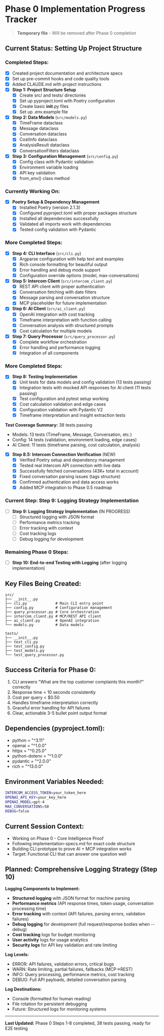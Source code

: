 # Phase 0 Implementation Progress Tracker

> **Temporary file** - Will be removed after Phase 0 completion

## Current Status: Setting Up Project Structure

### Completed Steps:
- [x] Created project documentation and architecture specs
- [x] Set up pre-commit hooks and code quality tools
- [x] Added CLAUDE.md with project instructions
- [x] **Step 1: Project Structure Setup**
  - [x] Create src/ and tests/ directories
  - [x] Set up pyproject.toml with Poetry configuration
  - [x] Create basic __init__.py files
  - [x] Set up .env.example file
- [x] **Step 2: Data Models** (`src/models.py`)
  - [x] TimeFrame dataclass
  - [x] Message dataclass
  - [x] Conversation dataclass
  - [x] CostInfo dataclass
  - [x] AnalysisResult dataclass
  - [x] ConversationFilters dataclass
- [x] **Step 3: Configuration Management** (`src/config.py`)
  - [x] Config class with Pydantic validation
  - [x] Environment variable loading
  - [x] API key validation
  - [x] from_env() class method

### Currently Working On:
- [x] **Poetry Setup & Dependency Management**
  - [x] Installed Poetry (version 2.1.3)
  - [x] Configured pyproject.toml with proper packages structure
  - [x] Installed all dependencies successfully
  - [x] Validated all imports work with dependencies
  - [x] Tested config validation with Pydantic

### More Completed Steps:
- [x] **Step 4: CLI Interface** (`src/cli.py`)
  - [x] Argparse configuration with help text and examples
  - [x] Rich console formatting for beautiful output
  - [x] Error handling and debug mode support
  - [x] Configuration override options (model, max-conversations)
- [x] **Step 5: Intercom Client** (`src/intercom_client.py`)
  - [x] REST API client with proper authentication
  - [x] Conversation fetching with date filters
  - [x] Message parsing and conversation structure
  - [x] MCP placeholder for future implementation
- [x] **Step 6: AI Client** (`src/ai_client.py`)
  - [x] OpenAI integration with cost tracking
  - [x] Timeframe interpretation with function calling
  - [x] Conversation analysis with structured prompts
  - [x] Cost calculation for multiple models
- [x] **Step 7: Query Processor** (`src/query_processor.py`)
  - [x] Complete workflow orchestration
  - [x] Error handling and performance logging
  - [x] Integration of all components

### More Completed Steps:
- [x] **Step 8: Testing Implementation**
  - [x] Unit tests for data models and config validation (13 tests passing)
  - [x] Integration tests with mocked API responses for AI client (11 tests passing)
  - [x] Test configuration and pytest setup working
  - [x] Cost calculation validation and edge cases
  - [x] Configuration validation with Pydantic V2
  - [x] Timeframe interpretation and insight extraction tests

**Test Coverage Summary:** 38 tests passing
- Models: 13 tests (TimeFrame, Message, Conversation, etc.)
- Config: 14 tests (validation, environment loading, edge cases)
- AI Client: 11 tests (timeframe parsing, cost calculation, analysis)

- [x] **Step 8.5: Intercom Connection Verification** (NEW)
  - [x] Verified Poetry setup and dependency management
  - [x] Tested real Intercom API connection with live data
  - [x] Successfully fetched conversations (43K+ total in account)
  - [x] Fixed conversation parsing issues (tags structure)
  - [x] Confirmed authentication and data access works
  - [x] Added MCP integration to Phase 0.5 roadmap

### Current Step: Step 9: Logging Strategy Implementation
- [ ] **Step 9: Logging Strategy Implementation** (IN PROGRESS)
  - [ ] Structured logging with JSON format
  - [ ] Performance metrics tracking
  - [ ] Error tracking with context
  - [ ] Cost tracking logs
  - [ ] Debug logging for development

### Remaining Phase 0 Steps:
- [ ] **Step 10: End-to-end Testing with Logging** (after logging implementation)

## Key Files Being Created:

```
src/
├── __init__.py
├── cli.py             # Main CLI entry point
├── config.py          # Configuration management
├── query_processor.py # Core orchestration
├── intercom_client.py # MCP/REST API client
├── ai_client.py       # OpenAI integration
└── models.py          # Data models

tests/
├── __init__.py
├── test_cli.py
├── test_config.py
├── test_models.py
└── test_query_processor.py
```

## Success Criteria for Phase 0:
1. CLI answers "What are the top customer complaints this month?" correctly
2. Response time < 10 seconds consistently
3. Cost per query < $0.50
4. Handles timeframe interpretation correctly
5. Graceful error handling for API failures
6. Clear, actionable 3-5 bullet point output format

## Dependencies (pyproject.toml):
- python = "^3.11"
- openai = "^1.0.0"
- httpx = "^0.25.0"
- python-dotenv = "^1.0.0"
- pydantic = "^2.0.0"
- rich = "^13.0.0"

## Environment Variables Needed:
```bash
INTERCOM_ACCESS_TOKEN=your_token_here
OPENAI_API_KEY=your_key_here
OPENAI_MODEL=gpt-4
MAX_CONVERSATIONS=50
DEBUG=false
```

## Current Session Context:
- Working on Phase 0 - Core Intelligence Proof
- Following implementation-specs.md for exact code structure
- Building CLI prototype to prove AI + MCP integration works
- Target: Functional CLI that can answer one question well

## Planned: Comprehensive Logging Strategy (Step 10)

**Logging Components to Implement:**
- **Structured logging** with JSON format for machine parsing
- **Performance metrics** (API response times, token usage, conversation processing time)
- **Error tracking** with context (API failures, parsing errors, validation failures)
- **Debug logging** for development (full request/response bodies when --debug)
- **Cost tracking** logs for budget monitoring
- **User activity** logs for usage analytics
- **Security logs** for API key validation and rate limiting

**Log Levels:**
- ERROR: API failures, validation errors, critical bugs
- WARN: Rate limiting, partial failures, fallbacks (MCP→REST)
- INFO: Query processing, performance metrics, cost tracking
- DEBUG: Full API payloads, detailed conversation parsing

**Log Destinations:**
- Console (formatted for human reading)
- File rotation for persistent debugging
- Future: Structured logs for monitoring systems

---
**Last Updated:** Phase 0 Steps 1-8 completed, 38 tests passing, ready for E2E testing
